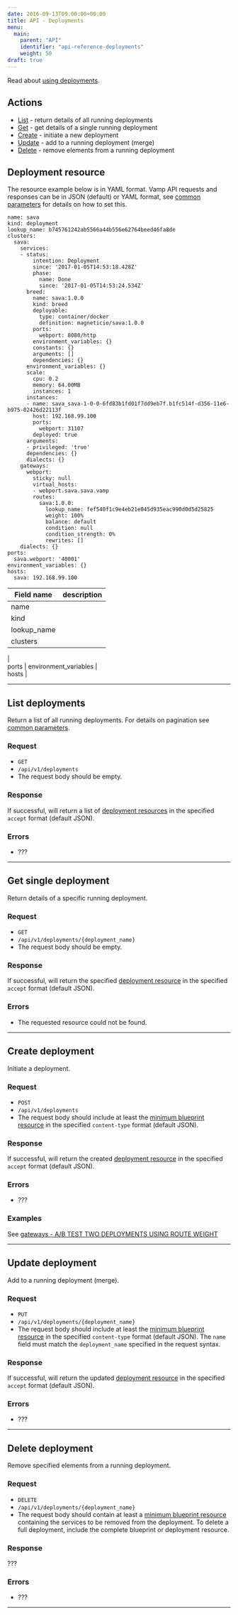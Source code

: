 ```yaml
---
date: 2016-09-13T09:00:00+00:00
title: API - Deployments
menu:
  main:
    parent: "API"
    identifier: "api-reference-deployments"
    weight: 50
draft: true
---
```

Read about [using deployments](documentation/using-vamp/deployments/).

## Actions
 
 * [List](/documentation/api/v9.9.9/api-deployments/#list-deployments) - return details of all running deployments
 * [Get](/documentation/api/v9.9.9/api-deployments/#get-deployment) - get details of a single running deployment
 * [Create](/documentation/api/v9.9.9/api-deployments/#create-deployment) - initiate a new deployment 
 * [Update](/documentation/api/v9.9.9/api-deployments/#update-deployment) - add to a running deployment (merge)
 * [Delete](/documentation/api/v9.9.9/api-deployments/#delete-deployment) - remove elements from a running deployment

## Deployment resource

The resource example below is in YAML format. Vamp API requests and responses can be in JSON (default) or YAML format, see [common parameters](/documentation/api/v9.9.9/api-common-parameters) for details on how to set this. 

```
name: sava
kind: deployment
lookup_name: b745761242ab5566a44b556e62764beed46fa8de
clusters:
  sava:
    services:
    - status:
        intention: Deployment
        since: '2017-01-05T14:53:18.428Z'
        phase:
          name: Done
          since: '2017-01-05T14:53:24.534Z'
      breed:
        name: sava:1.0.0
        kind: breed
        deployable:
          type: container/docker
          definition: magneticio/sava:1.0.0
        ports:
          webport: 8080/http
        environment_variables: {}
        constants: {}
        arguments: []
        dependencies: {}
      environment_variables: {}
      scale:
        cpu: 0.2
        memory: 64.00MB
        instances: 1
      instances:
      - name: sava_sava-1-0-0-6fd83b1fd01f7dd9eb7f.b1fc514f-d356-11e6-b975-02426d22113f
        host: 192.168.99.100
        ports:
          webport: 31107
        deployed: true
      arguments:
      - privileged: 'true'
      dependencies: {}
      dialects: {}
    gateways:
      webport:
        sticky: null
        virtual_hosts:
        - webport.sava.sava.vamp
        routes:
          sava:1.0.0:
            lookup_name: fef540f1c9e4eb21e045d935eac990d0d5d25825
            weight: 100%
            balance: default
            condition: null
            condition_strength: 0%
            rewrites: []
    dialects: {}
ports:
  sava.webport: '40001'
environment_variables: {}
hosts:
  sava: 192.168.99.100
```

 Field name        | description          
 -----------------|-----------------
 name |  
 kind |
 lookup_name |  
 clusters |
  |  
 ports |
 environment_variables |  
 hosts |

-----------------  
  
## List deployments

Return a list of all running deployments. For details on pagination see [common parameters](/documentation/api/v9.9.9/api-common-parameters).

### Request
* `GET`
* `/api/v1/deployments`
* The request body should be empty.

### Response
If successful, will return a list of [deployment resources](/documentation/api/v9.9.9/api-deployments/#deployment-resource) in the specified `accept` format (default JSON).

### Errors
* ???

--------------

## Get single deployment

Return details of a specific running deployment.

### Request
* `GET`
* `/api/v1/deployments/{deployment_name}`
* The request body should be empty.

### Response
If successful, will return the specified [deployment resource](/documentation/api/v9.9.9/api-deployments/#deployment-resource) in the specified `accept` format (default JSON).

### Errors
* The requested resource could not be found.

--------------

## Create deployment

Initiate a deployment.

### Request
* `POST` 
* `/api/v1/deployments`
* The request body should include at least the [minimum blueprint resource](/documentation/api/v9.9.9/api-blueprints/#blueprint-resource) in the specified `content-type` format (default JSON). 

### Response
If successful, will return the created [deployment resource](/documentation/api/v9.9.9/api-deployments/#deployment-resource) in the specified `accept` format (default JSON).

### Errors
* ???

### Examples

See [gateways - A/B TEST TWO DEPLOYMENTS USING ROUTE WEIGHT](/documentation/using-vamp/gateways/#example-a-b-test-two-deployments-using-route-weight)

--------------

## Update deployment

Add to a running deployment (merge).

### Request
* `PUT`
* `/api/v1/deployments/{deployment_name}`
* The request body should include at least the [minimum blueprint resource](/documentation/api/v9.9.9/api-blueprints/#blueprint-resource) in the specified `content-type` format (default JSON). The `name` field must match the `deployment_name` specified in the request syntax.

### Response
If successful, will return the updated [deployment resource](/documentation/api/v9.9.9/api-deployments/#deployment-resource) in the specified `accept` format (default JSON).

### Errors
* ???

--------------

## Delete deployment

Remove specified elements from a running deployment.

### Request

* `DELETE`
* `/api/v1/deployments/{deployment_name}`
* The request body should contain at least a [minimum blueprint resource](/documentation/api/v9.9.9/api-blueprints/#blueprint-resource) containing the services to be removed from the deployment. To delete a full deployment, include the complete blueprint or deployment resource.

### Response
???

### Errors
* ???

--------------
